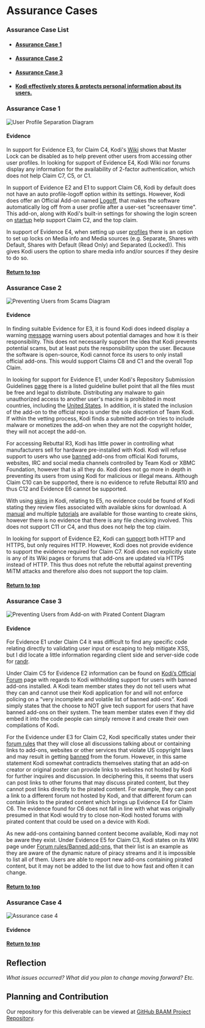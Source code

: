# Assurance Cases

### Assurance Case List

* #### [Assurance Case 1](#assurance-case-1)

* #### [Assurance Case 2](#assurance-case-2)

* #### [Assurance Case 3](#assurance-case-3)

* #### [Kodi effectively stores & protects personal information about its users.](#assurance-case-4)

### Assurance Case 1
![User Profile Separation Diagram](https://i.imgur.com/ZT82OUa.jpg)

#### Evidence

In support for Evidence E3, for Claim C4, Kodi's [Wiki](https://kodi.wiki/view/Settings/Interface/Master_lock) shows that Master Lock can be disabled as to help prevent other users from accessing other user profiles. In looking for support of Evidence E4, Kodi Wiki nor forums display any information for the availability of 2-factor authentication, which does not help Claim C7, C5, or C1.  

In support of Evidence E2 and E1 to support Claim C6, Kodi by default does not have an auto profile-logoff option within its settings. However, Kodi does offer an Official Add-on named [Logoff](https://kodi.wiki/view/Add-on:Logoff), that makes the software automatically log off from a user profile after a user-set "screensaver time". This add-on, along with Kodi's built-in settings for showing the login screen on [startup](https://kodi.wiki/view/Settings/Profiles#General) help support Claim C2, and the top claim. 

In support of Evidence E4, when setting up user [profiles](https://kodi.wiki/view/Profiles#Specific_profile_settings) there is an option to set up locks on Media info and Media sources (e.g. Separate, Shares with Default, Shares with Default (Read Only) and Separated (Locked)). This gives Kodi users the option to share media info and/or sources if they desire to do so.

#### [Return to top](#assurance-case-list)

### Assurance Case 2
![Preventing Users from Scams Diagram](https://i.imgur.com/1Cingcb.jpg)

#### Evidence

In finding suitable Evidence for E3, it is found Kodi does indeed display a warning [message](https://kodi.wiki/images/thumb/c/cb/Addon_unknown_sources_1.png/500px-Addon_unknown_sources_1.png) warning users about potential damages and how it is their responsibility. This does not necessarily support the idea that Kodi prevents potential scams, but at least puts the responsibility upon the user. Because the software is open-source, Kodi cannot force its users to only install official add-ons. This would support Claims C8 and C1 and the overall Top Claim. 

In looking for support for Evidence E1, under Kodi's Repository Submission Guidelines [page](https://kodi.wiki/view/Add-on_rules) there is a listed guideline bullet point that all the files must be free and legal to distribute. Distributing any malware to gain unauthorized access to another user's macine is prohibited in most countries, including the [United States](https://www.nyccriminallawyer.com/white-collar-crimes/distribution-malicious-software/). In addition, it is stated the inclusion of the add-on to the official repo is under the sole discretion of Team Kodi. If within the vetting process, Kodi finds a submitted add-on tries to include malware or monetizes the add-on when they are not the copyright holder, they will not accept the add-on. 

For accessing Rebuttal R3, Kodi has little power in controlling what manufacturers sell for hardware pre-installed with Kodi. Kodi will refuse support to users who use [banned](https://kodi.wiki/view/Official:Forum_rules/Banned_add-ons) add-ons from official Kodi forums, websites, IRC and social media channels controlled by Team Kodi or XBMC Foundation, however that is all they do. Kodi does not go more in depth in preventing its users from using Kodi for malicious or illegal means. Although Claim C10 can be supported, there is no evidence to refute Rebuttal R10 and thus C12 and Evidence E6 cannot be supported. 

With using [skins](https://kodi.wiki/view/Skins) in Kodi, relating to E5, no evidence could be found of Kodi stating they review files associated with available skins for download. A [manual](https://kodi.wiki/view/Skinning_Manual) and multiple [tutorials](https://kodi.wiki/view/Skinning_tutorials) are available for those wanting to create skins, however there is no evidence that there is any file checking involved. This does not support C11 or C4, and thus does not help the top claim.

In looking for support of Evidence E2, Kodi can [support](https://kodi.wiki/view/HTTP) both HTTP and HTTPS, but only requires HTTP. However, Kodi does not provide evidence to support the evidence required for Claim C7. Kodi does not explicitly state is any of its Wiki pages or forums that add-ons are updated via HTTPS instead of HTTP. This thus does not refute the rebuttal against preventing MiTM attacks and therefore also does not support the top claim.

#### [Return to top](#assurance-case-list)

### Assurance Case 3
![Preventing Users from Add-on with Pirated Content Diagram](https://i.imgur.com/x9mOGTF.png)

#### Evidence

For Evidence E1 under Claim C4 it was difficult to find any specific code relating directly to validating user input or escaping to help mitigate XSS, but I did locate a little information regarding client side and server-side code for [randr](https://github.com/xbmc/xbmc/blob/master/xbmc-xrandr.c).

Under Claim C5 for Evidence E2 information can be found on [Kodi’s Official Forum]( https://forum.kodi.tv/showthread.php?tid=339438) page with regards to Kodi withholding support for users with banned add-ons installed. A Kodi team member states they do not tell users what they can and cannot use their Kodi application for and will not enforce policing on a “very incomplete and volatile list of banned add-ons”. Kodi simply states that the choose to NOT give tech support for users that have banned add-ons on their system.  The team member states even if they did embed it into the code people can simply remove it and create their own compilations of Kodi.

For the Evidence under E3 for Claim C2, Kodi specifically states under their [forum rules]( https://kodi.wiki/view/Official:Forum_rules) that they will close all discussions talking about or containing links to add-ons, websites or other services that violate US copyright laws and may result in getting [banned]( https://kodi.wiki/view/Official:Forum_rules/Banned_add-ons) from the forum. However, in this same statement Kodi somewhat contradicts themselves stating that an add-on creator or original poster can provide links to websites not hosted by Kodi for further inquires and discussion. In deciphering this, it seems that users can post links to other forums that may discuss pirated content, but they cannot post links directly to the pirated content. For example, they can post a link to a different forum not hosted by Kodi, and that different forum can contain links to the pirated content which brings up Evidence E4 for Claim C6.  The evidence found for C6 does not fall in line with what was originally presumed in that Kodi would try to close non-Kodi hosted forums with pirated content that could be used on a device with Kodi.

As new add-ons containing banned content become available, Kodi may not be aware they exist.  Under Evidence E5 for Claim C3, Kodi states on its WIKI page under [Forum rules/Banned add-ons](https://kodi.wiki/view/Official:Forum_rules/Banned_add-ons), that their list is an example as they are aware of the dynamic nature of piracy streams and it is impossible to list all of them. Users are able to report new add-ons containing pirated content, but it may not be added to the list due to how fast and often it can change.

#### [Return to top](#assurance-case-list)

### Assurance Case 4
![Assurance case 4](https://user-images.githubusercontent.com/22432070/66684073-ca705e00-ec3e-11e9-9ca5-b514b622e769.png)

#### Evidence

#### [Return to top](#assurance-case-list)

## Reflection

*What issues occurred? What did you plan to change moving forward? Etc.*

## Planning and Contribution

Our repository for this deliverable can be viewed at [GitHub BAAM Project Repository](https://github.com/mroejr/BAAM/milestone/3).


